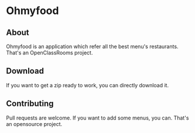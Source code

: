 # Ohmyfood

## About

Ohmyfood is an application which refer all the best menu's restaurants. That's an OpenClassRooms project.

## Download

If you want to get a zip ready to work, you can directly download it.

## Contributing

Pull requests are welcome. If you want to add some menus, you can. That's an opensource project. 